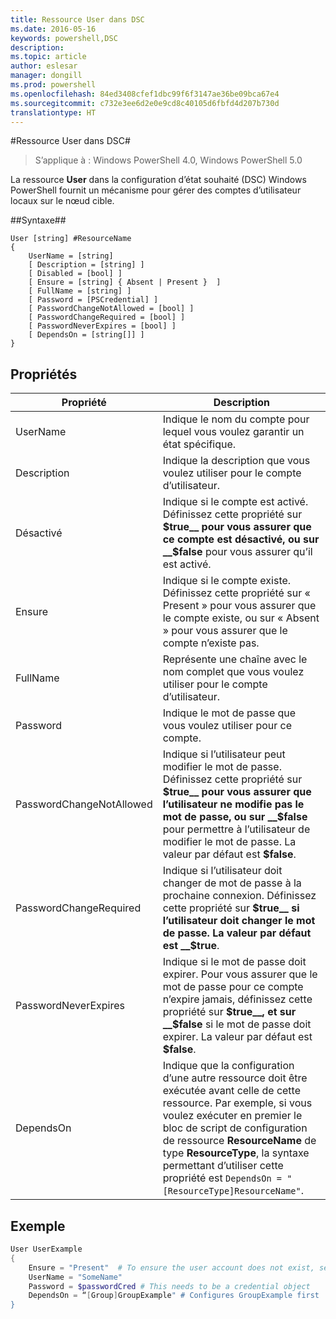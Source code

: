 ```yaml
---
title: Ressource User dans DSC
ms.date: 2016-05-16
keywords: powershell,DSC
description: 
ms.topic: article
author: eslesar
manager: dongill
ms.prod: powershell
ms.openlocfilehash: 84ed3408cfef1dbc99f6f3147ae36be09bca67e4
ms.sourcegitcommit: c732e3ee6d2e0e9cd8c40105d6fbfd4d207b730d
translationtype: HT
---
```

#<a name="dsc-user-resource"></a>Ressource User dans DSC#

 
>S’applique à : Windows PowerShell 4.0, Windows PowerShell 5.0


La ressource __User__ dans la configuration d’état souhaité (DSC) Windows PowerShell fournit un mécanisme pour gérer des comptes d’utilisateur locaux sur le nœud cible.


##<a name="syntax"></a>Syntaxe##

```
User [string] #ResourceName
{
    UserName = [string]
    [ Description = [string] ]
    [ Disabled = [bool] ]
    [ Ensure = [string] { Absent | Present }  ]
    [ FullName = [string] ]
    [ Password = [PSCredential] ]
    [ PasswordChangeNotAllowed = [bool] ]
    [ PasswordChangeRequired = [bool] ]
    [ PasswordNeverExpires = [bool] ]
    [ DependsOn = [string[]] ]
}
```

## <a name="properties"></a>Propriétés
|  Propriété  |  Description   | 
|---|---| 
| UserName| Indique le nom du compte pour lequel vous voulez garantir un état spécifique.| 
| Description| Indique la description que vous voulez utiliser pour le compte d’utilisateur.| 
| Désactivé| Indique si le compte est activé. Définissez cette propriété sur __$true__ pour vous assurer que ce compte est désactivé, ou sur __$false__ pour vous assurer qu’il est activé.| 
| Ensure| Indique si le compte existe. Définissez cette propriété sur « Present » pour vous assurer que le compte existe, ou sur « Absent » pour vous assurer que le compte n’existe pas.| 
| FullName| Représente une chaîne avec le nom complet que vous voulez utiliser pour le compte d’utilisateur.| 
| Password| Indique le mot de passe que vous voulez utiliser pour ce compte. | 
| PasswordChangeNotAllowed| Indique si l’utilisateur peut modifier le mot de passe. Définissez cette propriété sur __$true__ pour vous assurer que l’utilisateur ne modifie pas le mot de passe, ou sur __$false__ pour permettre à l’utilisateur de modifier le mot de passe. La valeur par défaut est __$false__.| 
| PasswordChangeRequired| Indique si l’utilisateur doit changer de mot de passe à la prochaine connexion. Définissez cette propriété sur __$true__ si l’utilisateur doit changer le mot de passe. La valeur par défaut est __$true__.| 
| PasswordNeverExpires| Indique si le mot de passe doit expirer. Pour vous assurer que le mot de passe pour ce compte n’expire jamais, définissez cette propriété sur __$true__, et sur __$false__ si le mot de passe doit expirer. La valeur par défaut est __$false__.| 
| DependsOn | Indique que la configuration d’une autre ressource doit être exécutée avant celle de cette ressource. Par exemple, si vous voulez exécuter en premier le bloc de script de configuration de ressource __ResourceName__ de type __ResourceType__, la syntaxe permettant d’utiliser cette propriété est `DependsOn = "[ResourceType]ResourceName"`.| 

## <a name="example"></a>Exemple

```powershell
User UserExample
{
    Ensure = "Present"  # To ensure the user account does not exist, set Ensure to "Absent"
    UserName = "SomeName"
    Password = $passwordCred # This needs to be a credential object
    DependsOn = “[Group]GroupExample" # Configures GroupExample first
}
```

